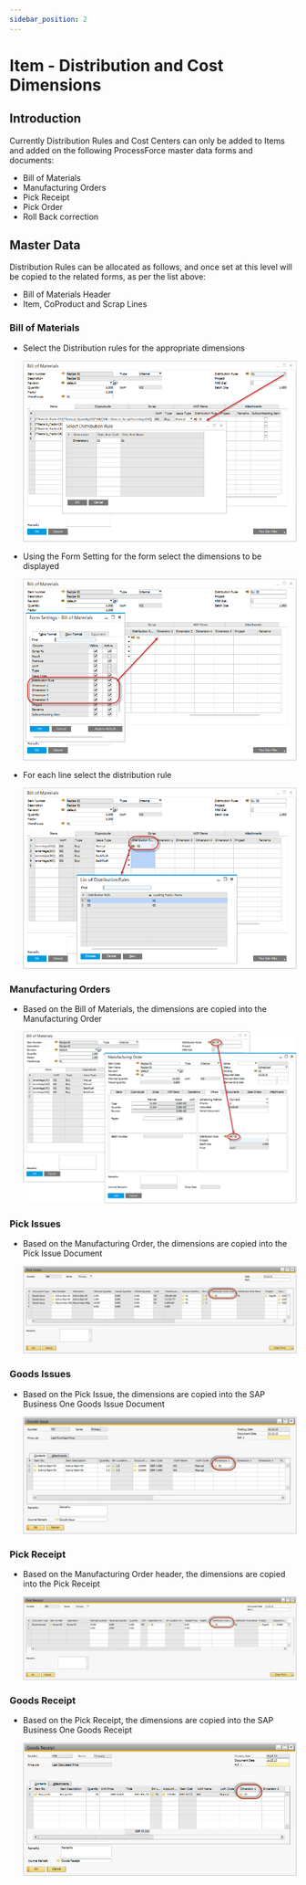 ```yaml
---
sidebar_position: 2
---
```


# Item - Distribution and Cost Dimensions

## Introduction

Currently Distribution Rules and Cost Centers can only be added to Items and added on the following ProcessForce master data forms and documents:

- Bill of Materials
- Manufacturing Orders
- Pick Receipt
- Pick Order
- Roll Back correction

## Master Data

Distribution Rules can be allocated as follows, and once set at this level will be copied to the related forms, as per the list above:

- Bill of Materials Header
- Item, CoProduct and Scrap Lines

### Bill of Materials

- Select the Distribution rules for the appropriate dimensions

    ![Bill of Materials](./media/item-distribution-and-cost-dimensions/bill-of-materials-select-distribution-rule.png)

- Using the Form Setting for the form select the dimensions to be displayed

    ![Bill of Materials](./media/item-distribution-and-cost-dimensions/bill-of-materials-form-settings.png)

- For each line select the distribution rule

    ![Bill of Materials](./media/item-distribution-and-cost-dimensions/bill-of-materials-list-of-distribution-rules.png)

### Manufacturing Orders

- Based on the Bill of Materials, the dimensions are copied into the Manufacturing Order

    ![Manufacturing Orders](./media/item-distribution-and-cost-dimensions/bill-of-materials.png)

### Pick Issues

- Based on the Manufacturing Order, the dimensions are copied into the Pick Issue Document

    ![Pick Issues](./media/item-distribution-and-cost-dimensions/pick-issues.png)

### Goods Issues

- Based on the Pick Issue, the dimensions are copied into the SAP Business One Goods Issue Document

    ![Goods Issues](./media/item-distribution-and-cost-dimensions/goods-issues.png)

### Pick Receipt

- Based on the Manufacturing Order header, the dimensions are copied into the Pick Receipt

    ![Pick Receipt](./media/item-distribution-and-cost-dimensions/pick-receipt.png)

### Goods Receipt

- Based on the Pick Receipt, the dimensions are copied into the SAP Business One Goods Receipt

    ![SAP Business One Goods Receipt](./media/item-distribution-and-cost-dimensions/goods-receipt.png)
